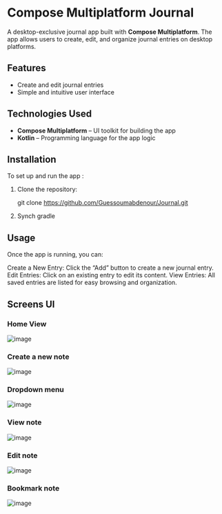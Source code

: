 # Compose Multiplatform Journal

A desktop-exclusive journal app built with **Compose Multiplatform**. The app allows users to create, edit, and organize journal entries on desktop platforms.

## Features
- Create and edit journal entries
- Simple and intuitive user interface

## Technologies Used
- **Compose Multiplatform** – UI toolkit for building the app
- **Kotlin** – Programming language for the app logic

## Installation

To set up and run the app :

1. Clone the repository:

   git clone https://github.com/Guessoumabdenour/Journal.git
   
2. Synch gradle

## Usage

Once the app is running, you can:

Create a New Entry: Click the “Add” button to create a new journal entry.
Edit Entries: Click on an existing entry to edit its content.
View Entries: All saved entries are listed for easy browsing and organization.

## Screens UI

### Home View 

![image](https://github.com/user-attachments/assets/9530b965-9ac7-43c2-add8-f44b24d49705)

### Create a new note

![image](https://github.com/user-attachments/assets/740b76b8-c218-4b55-a83c-f87da710bccf)

### Dropdown menu

![image](https://github.com/user-attachments/assets/072dd8f4-cfe5-4e4e-8aae-feb2598fdef7)

### View note

![image](https://github.com/user-attachments/assets/22c2c39f-393f-41a4-8db8-951ba391acff)

### Edit note

![image](https://github.com/user-attachments/assets/24331753-5d0e-49f1-82d3-0eaba7a92e4a)

### Bookmark note 

![image](https://github.com/user-attachments/assets/5deebc21-a445-4e50-a786-2a305632414f)

